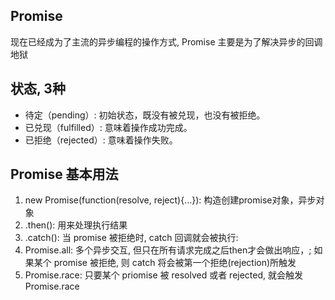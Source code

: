 ## Promise

现在已经成为了主流的异步编程的操作方式,
Promise 主要是为了解决异步的回调地狱

## 状态, 3种

- 待定（pending）: 初始状态，既没有被兑现，也没有被拒绝。
- 已兑现（fulfilled）: 意味着操作成功完成。
- 已拒绝（rejected）: 意味着操作失败。


## Promise 基本用法
1. new Promise(function(resolve, reject){...}): 构造创建promise对象，异步对象
2. .then():  用来处理执行结果
3. .catch(): 当 promise 被拒绝时, catch 回调就会被执行:
4. Promise.all:  多个异步交互, 但只在所有请求完成之后then才会做出响应，; 如果某个 promise 被拒绝, 则 catch 将会被第一个拒绝(rejection)所触发
5. Promise.race:  只要某个 priomise 被 resolved 或者 rejected, 就会触发 Promise.race